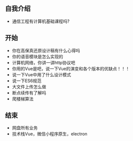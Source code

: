 ## 自我介绍

- 通信工程有计算机基础课程吗?

## 开始

- 你在高保真还原设计稿有什么心得吗
- 你的语音模块是怎么实现的
- 计算机网络，你讲一讲http协议吧
- 你用的Vue是吧，说一下Vue的演变和各个版本的优缺点！！！
- 说一下Vue中用了什么设计模式
- 说一下ES6规范
- 大文件上传怎么做
- 断点续传有了解吗
- 爬楼梯算法

## 结束

- 网盘所有业务
- 技术栈Vue，微信小程序原生，electron